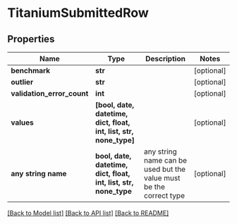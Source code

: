 # TitaniumSubmittedRow


## Properties
Name | Type | Description | Notes
------------ | ------------- | ------------- | -------------
**benchmark** | **str** |  | [optional] 
**outlier** | **str** |  | [optional] 
**validation_error_count** | **int** |  | [optional] 
**values** | **[bool, date, datetime, dict, float, int, list, str, none_type]** |  | [optional] 
**any string name** | **bool, date, datetime, dict, float, int, list, str, none_type** | any string name can be used but the value must be the correct type | [optional]

[[Back to Model list]](../README.md#documentation-for-models) [[Back to API list]](../README.md#documentation-for-api-endpoints) [[Back to README]](../README.md)


